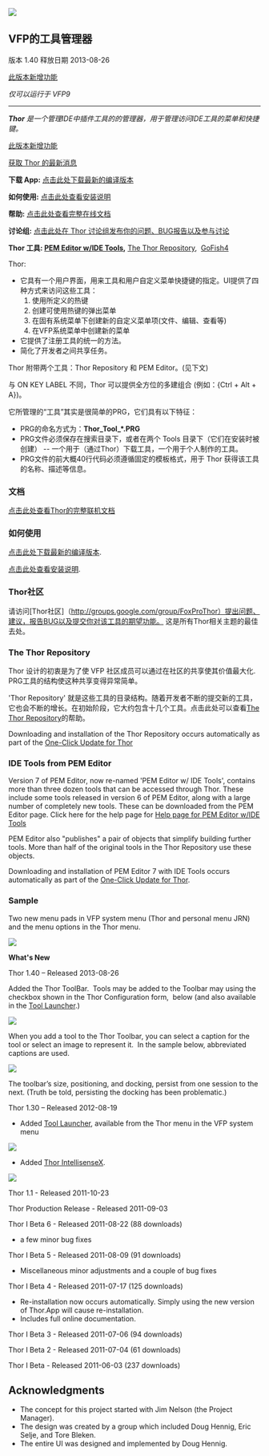 ![](Docs/Images/Thor.png)  
## VFP的工具管理器

版本 1.40 释放日期 2013-08-26

[此版本新增功能](#WhatsNew)

_仅可以运行于 VFP9_


***

_**Thor** 是一个管理IDE中插件工具的的管理器，用于管理访问IDE工具的菜单和快捷键。_

[此版本新增功能](#WhatsNew)

[获取 Thor 的最新消息](Docs/Thor_news.md)

**下载 App:** [点击此处下载最新的编译版本](http://vfpxrepository.com/dl/thorupdate/thor/Thor.zip)

**如何使用:** [点击此处查看安装说明](Docs/Thor_install.md)

**帮助:** [点击此处查看完整在线文档](Docs/Thor_help.md)

**讨论组:** [点击此处在 Thor 讨论组发布你的问题、BUG报告以及参与讨论](http://groups.google.com/group/FoxProThor)

**Thor 工具: [PEM Editor w/IDE Tools](https://github.com/VFPX/PEMEditor),** [The Thor Repository](Docs/Thor_repository.md),  [GoFish4](https://github.com/mattslay/GoFish)  

Thor:

*   它具有一个用户界面，用来工具和用户自定义菜单快捷键的指定。UI提供了四种方式来访问这些工具：
    1.  使用所定义的热键
    2.  创建可使用热键的弹出菜单
    3.  在固有系统菜单下创建新的自定义菜单项(文件、编辑、查看等)
    4.  在VFP系统菜单中创建新的菜单
*   它提供了注册工具的统一的方法。
*   简化了开发者之间共享任务。

Thor 附带两个工具：Thor Repository 和 PEM Editor。(见下文)

与 ON KEY LABEL 不同，Thor 可以提供全方位的多建组合 (例如：{Ctrl + Alt + A})。

它所管理的“工具”其实是很简单的PRG，它们具有以下特征：

*   PRG的命名方式为：**Thor_Tool_*.PRG**
*   PRG文件必须保存在搜索目录下，或者在两个 Tools 目录下（它们在安装时被创建） -- 一个用于（通过Thor）下载工具，一个用于个人制作的工具。
*   PRG文件的前大概40行代码必须遵循固定的模板格式，用于 Thor 获得该工具的名称、描述等信息。

### 文档

[点击此处查看Thor的完整联机文档](Docs/Thor_help.md)

### 如何使用

[点击此处下载最新的编译版本](http://vfpxrepository.com/dl/thorupdate/thor/Thor.zip).

[点击此处查看安装说明](Docs/Thor_install.md).

### Thor社区

请访问[Thor社区]（http://groups.google.com/group/FoxProThor）提出问题、建议，报告BUG以及提交你对该工具的期望功能。 这是所有Thor相关主题的最佳去处。

### The Thor Repository

Thor 设计的初衷是为了使 VFP 社区成员可以通过在社区的共享使其价值最大化. PRG工具的结构使这种共享变得异常简单。  

'Thor Repository' 就是这些工具的目录结构。随着开发者不断的提交新的工具，它也会不断的增长。在初始阶段，它大约包含十几个工具。点击此处可以查看[The Thor Repository](Docs/Thor_repository.md)的帮助。

Downloading and installation of the Thor Repository occurs automatically as part of the [One-Click Update for Thor](Docs/Thor_one-click_update.md)

### IDE Tools from PEM Editor

Version 7 of PEM Editor, now re-named 'PEM Editor w/ IDE Tools', contains more than three dozen tools that can be accessed through Thor. These include some tools released in version 6 of PEM Editor, along with a large number of completely new tools. These can be downloaded from the PEM Editor page. Click here for the help page for [Help page for PEM Editor w/IDE Tools](https://github.com/VFPX/PEMEditor)  

PEM Editor also "publishes" a pair of objects that simplify building further tools. More than half of the original tools in the Thor Repository use these objects.

Downloading and installation of PEM Editor 7 with IDE Tools occurs automatically as part of the [One-Click Update for Thor](Docs/Thor_one-click_update.md).

### Sample

Two new menu pads in VFP system menu (Thor and personal menu JRN) and the menu options in the Thor menu.

![](Docs/Images/Thor_image_4.png)

<a name="WhatsNew">**What's New**</a>

Thor 1.40 – Released 2013-08-26

Added the Thor ToolBar.  Tools may be added to the Toolbar may using the checkbox shown in the Thor Configuration form,  below (and also available in the [Tool Launcher](Docs/Thor_launcher.md).)

![](Docs/Images/Thor_SNAGHTMLf389404.png)

When you add a tool to the Thor Toolbar, you can select a caption for the tool or select an image to represent it.  In the sample below, abbreviated captions are used.

![](Docs/Images/Thor_SNAGHTMLf3b4e2e.png)

The toolbar’s size, positioning, and docking, persist from one session to the next. (Truth be told, persisting the docking has been problematic.)

Thor 1.30 – Released 2012-08-19

*   Added [Tool Launcher](Docs/Thor_launcher.md), available from the Thor menu in the VFP system menu

![](Docs/Images/Thor_SNAGHTML39362d.png)

*   Added [Thor IntellisenseX](https://github.com/VFPX/IntelliSenseX).

![](Docs/Images/Thor_image_2.png)

Thor 1.1 - Released 2011-10-23  

Thor Production Release - Released 2011-09-03  

Thor I Beta 6 - Released 2011-08-22 (88 downloads)

*   a few minor bug fixes

Thor I Beta 5 - Released 2011-08-09 (91 downloads)

*   Miscellaneous minor adjustments and a couple of bug fixes

Thor I Beta 4 - Released 2011-07-17 (125 downloads)

*   Re-installation now occurs automatically. Simply using the new version of Thor.App will cause re-installation.
*   Includes full online documentation.

Thor I Beta 3 - Released 2011-07-06 (94 downloads)  

Thor I Beta 2 - Released 2011-07-04 (61 downloads)  

Thor I Beta - Released 2011-06-03 (237 downloads)

## Acknowledgments

*   The concept for this project started with Jim Nelson (the Project Manager).
*   The design was created by a group which included Doug Hennig, Eric Selje, and Tore Bleken.
*   The entire UI was designed and implemented by Doug Hennig.
